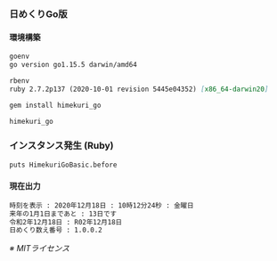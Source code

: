 ### 日めくりGo版

#### 環境構築

```markdown
goenv
go version go1.15.5 darwin/amd64

rbenv
ruby 2.7.2p137 (2020-10-01 revision 5445e04352) [x86_64-darwin20]

gem install himekuri_go

himekuri_go
```

### インスタンス発生 (Ruby)

```markdown
puts HimekuriGoBasic.before
```

#### 現在出力

```markdown
時刻を表示 : 2020年12月18日 : 10時12分24秒 : 金曜日
来年の1月1日まであと : 13日です
令和2年12月18日 : R02年12月18日
日めくり数え番号 : 1.0.0.2
```

_※ MITライセンス_
